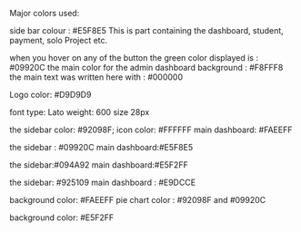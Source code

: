 Major colors used:

<!-- SIDE BAR -->
side bar colour : #E5F8E5  This is part containing the dashboard, student, payment, solo Project etc.

when you hover on any of the button the green color displayed is : #09920C
 the main color for the admin dashboard background : #F8FFF8
the main text was written here with : #000000

Logo color: #D9D9D9
<!-- General font information -->
font type: Lato
weight: 600
size 28px


<!-- The total student Part -->
the sidebar color: #92098F;
icon color: #FFFFFF
main dashboard: #FAEEFF

<!-- The total amount part -->
the sidebar : #09920C
main dashboard:#E5F8E5

<!-- the total project part -->
the sidebar:#094A92
main dashboard:#E5F2FF

<!-- total certificate -->
the sidebar: #925109
main dashboard : #E9DCCE

<!-- demography background -->
background color: #FAEEFF
pie chart color : #92098F and #09920C

<!-- registered courses -->
background color: #E5F2FF








